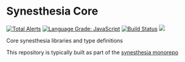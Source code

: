 # Synesthesia Core

[![Total Alerts](https://img.shields.io/lgtm/alerts/g/synesthesia-project/core.svg?logo=lgtm&logoWidth=18)](https://lgtm.com/projects/g/synesthesia-project/core/alerts/)
[![Language Grade: JavaScript](https://img.shields.io/lgtm/grade/javascript/g/synesthesia-project/core.svg?logo=lgtm&logoWidth=18)](https://lgtm.com/projects/g/synesthesia-project/core/context:javascript)
[![Build Status](https://dev.azure.com/synesthesia--project/synesthesia/_apis/build/status/core?branchName=master)](https://dev.azure.com/synesthesia--project/synesthesia/_build/latest?definitionId=3?branchName=master) [![](https://img.shields.io/npm/v/@synesthesia-project/core.svg)](https://www.npmjs.com/package/@synesthesia-project/core)

Core synesthesia libraries and type definitions

This repository is typically built as part of the [synesthesia monorepo](https://github.com/synesthesia-project/synesthesia)